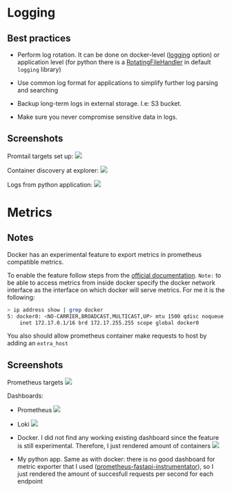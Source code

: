 # Logging

## Best practices

- Perform log rotation. It can be done on docker-level ([logging](https://docs.docker.com/config/containers/logging/configure/) option) or application level
  (for python there is a [RotatingFileHandler](https://docs.python.org/3/library/logging.handlers.html#rotatingfilehandler)
  in default `logging` library)

- Use common log format for applications to simplify further log parsing and searching

- Backup long-term logs in external storage. I.e: S3 bucket.

- Make sure you never compromise sensitive data in logs.

## Screenshots

Promtail targets set up:
![](./images/logging/prom_tail_targets.png)

Container discovery at explorer:
![](./images/logging/loki_discovery.png)

Logs from python application:
![](./images/logging/python_app_logs.png)

# Metrics

## Notes

Docker has an experimental feature to export metrics in prometheus
compatible metrics.

To enable the feature follow steps from the [official documentation](https://docs.docker.com/config/daemon/prometheus/).
`Note:` to be able to access metrics from inside docker specify the docker network interface
as the interface on which docker will serve metrics. For me it is the following:

```bash
> ip address show | grep docker
5: docker0: <NO-CARRIER,BROADCAST,MULTICAST,UP> mtu 1500 qdisc noqueue state DOWN group default 
    inet 172.17.0.1/16 brd 172.17.255.255 scope global docker0
```

You also should allow prometheus container make requests to host by adding an `extra_host`

## Screenshots

Prometheus targets
![](./images/monitoring/prometheus_targets.png)

Dashboards:

- Prometheus
  ![](./images/monitoring/prometheus_dashboard.png)

- Loki
  ![](./images/monitoring/loki_dashboard.png)

- Docker.
  I did not find any working existing dashboard
  since the feature is still experimental.
  Therefore, I just rendered amount of containers
  ![](./images/monitoring/docker_dashboard.png)

- My python app. Same as with docker:
  there is no good dashboard for metric exporter that I used
  ([prometheus-fastapi-instrumentator](https://github.com/trallnag/prometheus-fastapi-instrumentator)),
  so I just rendered the amount of succesfull requests per second for each endpoint
